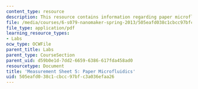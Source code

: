 ```yaml
---
content_type: resource
description: This resource contains information regarding paper microfluidics.
file: /media/courses/6-s079-nanomaker-spring-2013/505eafd038c1cbcc97bfc3a036efaa26_MIT6_S079S13_lab05.pdf
file_type: application/pdf
learning_resource_types:
- Labs
ocw_type: OCWFile
parent_title: Labs
parent_type: CourseSection
parent_uid: d59b0e1d-7dd2-6659-6386-617fda458ad0
resourcetype: Document
title: 'Measurement Sheet 5: Paper Microfluidics'
uid: 505eafd0-38c1-cbcc-97bf-c3a036efaa26
---
```

